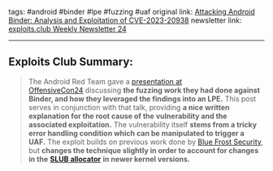 tags: #android #binder #lpe #fuzzing #uaf
original link: [Attacking Android Binder: Analysis and Exploitation of CVE-2023-20938](https://androidoffsec.withgoogle.com/posts/attacking-android-binder-analysis-and-exploitation-of-cve-2023-20938/?ref=blog.exploits.club) 
newsletter link: [exploits.club Weekly Newsletter 24](https://blog.exploits.club/exploits-club-weekly-newsletter-24/)

---
## Exploits Club Summary:
> The Android Red Team gave a [presentation at OffensiveCon24](https://www.youtube.com/watch?v=U-xSM159YLI&ref=blog.exploits.club) discussing **the fuzzing work they had done against Binder, and how they leveraged the findings into an LPE.** This post serves in conjunction with that talk, providing **a nice written explanation for the root cause of the vulnerability and the associated exploitation.** The vulnerability itself **stems from a tricky error handling condition which can be manipulated to trigger a UAF.** The exploit builds on previous work done by [Blue Frost Security](https://labs.bluefrostsecurity.de/blog/2020/03/31/cve-2020-0041-part-1-sandbox-escape/?ref=blog.exploits.club), but **changes the technique slightly in order to account for changes in the** [**SLUB allocator**](https://lwn.net/Articles/229984/?ref=blog.exploits.club) **in newer kernel versions.** 
